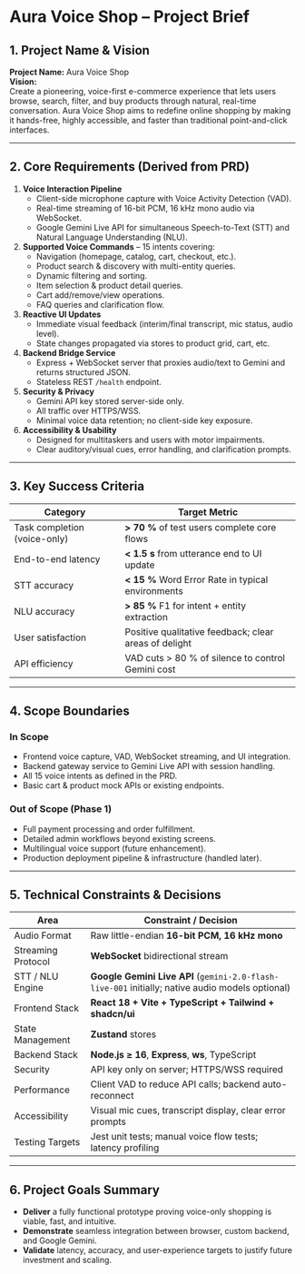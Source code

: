 # Aura Voice Shop – Project Brief

## 1. Project Name & Vision
**Project Name:** Aura Voice Shop  
**Vision:**  
Create a pioneering, voice-first e-commerce experience that lets users browse, search, filter, and buy products through natural, real-time conversation. Aura Voice Shop aims to redefine online shopping by making it hands-free, highly accessible, and faster than traditional point-and-click interfaces.

---

## 2. Core Requirements (Derived from PRD)
1. **Voice Interaction Pipeline**  
   - Client-side microphone capture with Voice Activity Detection (VAD).  
   - Real-time streaming of 16-bit PCM, 16 kHz mono audio via WebSocket.  
   - Google Gemini Live API for simultaneous Speech-to-Text (STT) and Natural Language Understanding (NLU).  
2. **Supported Voice Commands** – 15 intents covering:  
   - Navigation (homepage, catalog, cart, checkout, etc.).  
   - Product search & discovery with multi-entity queries.  
   - Dynamic filtering and sorting.  
   - Item selection & product detail queries.  
   - Cart add/remove/view operations.  
   - FAQ queries and clarification flow.  
3. **Reactive UI Updates**  
   - Immediate visual feedback (interim/final transcript, mic status, audio level).  
   - State changes propagated via stores to product grid, cart, etc.  
4. **Backend Bridge Service**  
   - Express + WebSocket server that proxies audio/text to Gemini and returns structured JSON.  
   - Stateless REST `/health` endpoint.  
5. **Security & Privacy**  
   - Gemini API key stored server-side only.  
   - All traffic over HTTPS/WSS.  
   - Minimal voice data retention; no client-side key exposure.  
6. **Accessibility & Usability**  
   - Designed for multitaskers and users with motor impairments.  
   - Clear auditory/visual cues, error handling, and clarification prompts.

---

## 3. Key Success Criteria
| Category | Target Metric |
|----------|---------------|
| Task completion (voice-only) | **> 70 %** of test users complete core flows |
| End-to-end latency | **< 1.5 s** from utterance end to UI update |
| STT accuracy | **< 15 %** Word Error Rate in typical environments |
| NLU accuracy | **> 85 %** F1 for intent + entity extraction |
| User satisfaction | Positive qualitative feedback; clear areas of delight |
| API efficiency | VAD cuts > 80 % of silence to control Gemini cost |

---

## 4. Scope Boundaries
### In Scope
- Frontend voice capture, VAD, WebSocket streaming, and UI integration.  
- Backend gateway service to Gemini Live API with session handling.  
- All 15 voice intents as defined in the PRD.  
- Basic cart & product mock APIs or existing endpoints.

### Out of Scope (Phase 1)
- Full payment processing and order fulfillment.  
- Detailed admin workflows beyond existing screens.  
- Multilingual voice support (future enhancement).  
- Production deployment pipeline & infrastructure (handled later).

---

## 5. Technical Constraints & Decisions
| Area | Constraint / Decision |
|------|-----------------------|
| Audio Format | Raw little-endian **16-bit PCM, 16 kHz mono** |
| Streaming Protocol | **WebSocket** bidirectional stream |
| STT / NLU Engine | **Google Gemini Live API** (`gemini-2.0-flash-live-001` initially; native audio models optional) |
| Frontend Stack | **React 18 + Vite + TypeScript + Tailwind + shadcn/ui** |
| State Management | **Zustand** stores |
| Backend Stack | **Node.js ≥ 16**, **Express**, **ws**, TypeScript |
| Security | API key only on server; HTTPS/WSS required |
| Performance | Client VAD to reduce API calls; backend auto-reconnect |
| Accessibility | Visual mic cues, transcript display, clear error prompts |
| Testing Targets | Jest unit tests; manual voice flow tests; latency profiling |

---

## 6. Project Goals Summary
- **Deliver** a fully functional prototype proving voice-only shopping is viable, fast, and intuitive.  
- **Demonstrate** seamless integration between browser, custom backend, and Google Gemini.  
- **Validate** latency, accuracy, and user-experience targets to justify future investment and scaling.
